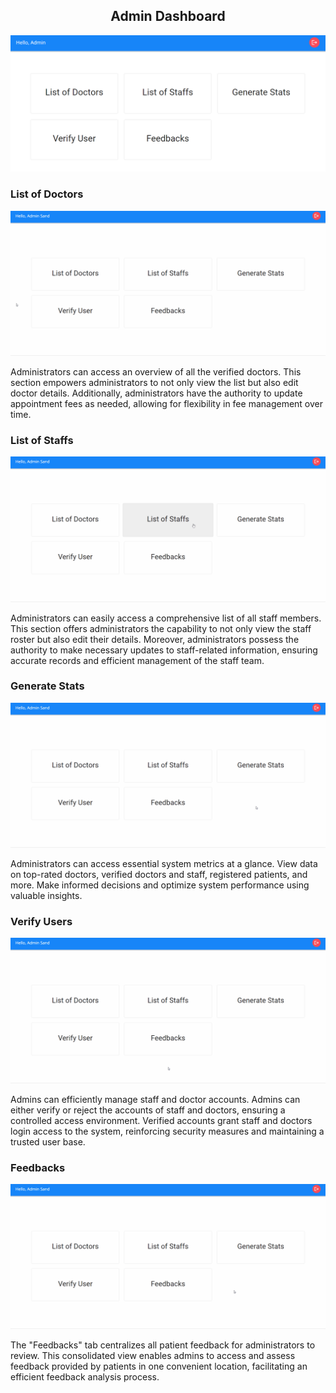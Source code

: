 <h2 align="center">Admin Dashboard</h2>

![](./public/readme_assets/admin_dashboard.png)

### List of Doctors

![](./public/readme_assets/admindoclist.gif)

Administrators can access an overview of all the verified doctors. This section empowers administrators to not only view the list but also edit doctor details. Additionally, administrators have the authority to update appointment fees as needed, allowing for flexibility in fee management over time.

### List of Staffs

![](./public/readme_assets/adminstafflist.gif)

Administrators can easily access a comprehensive list of all staff members. This section offers administrators the capability to not only view the staff roster but also edit their details. Moreover, administrators possess the authority to make necessary updates to staff-related information, ensuring accurate records and efficient management of the staff team.

### Generate Stats

![](./public/readme_assets/adminstats.gif)

Administrators can access essential system metrics at a glance. View data on top-rated doctors, verified doctors and staff, registered patients, and more. Make informed decisions and optimize system performance using valuable insights.

### Verify Users

![](./public/readme_assets/adminverify.gif)

Admins can efficiently manage staff and doctor accounts. Admins can either verify or reject the accounts of staff and doctors, ensuring a controlled access environment. Verified accounts grant staff and doctors login access to the system, reinforcing security measures and maintaining a trusted user base.

### Feedbacks

![](./public/readme_assets/adminfeedbacks.gif)

The "Feedbacks" tab centralizes all patient feedback for administrators to review. This consolidated view enables admins to access and assess feedback provided by patients in one convenient location, facilitating an efficient feedback analysis process.
